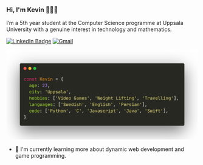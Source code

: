 ### Hi, I'm Kevin 👨🏻‍💻

I’m a 5th year student at the Computer Science programme at Uppsala University with a genuine interest in technology and mathematics. 

[![LinkedIn Badge](https://img.shields.io/badge/-Kevin-blue?style=flat-square&logo=Linkedin&logoColor=white&link=https://www.linkedin.com/in/kevin-alemi-61bb5814b/hav/)](https://www.linkedin.com/in/kevin-alemi-61bb5814b/hav/) [![Gmail](https://img.shields.io/badge/Email-Contact%20Me-important?style=flat-square&link=mailto:kevin.alemi97@gmail.com)](mailto:kevin.alemi97@gmail.com)


![Kevin](carbon.png)

- 🌱 I'm currently learning more about dynamic web development and game programming.

<!--
**Keffin/Keffin** is a ✨ _special_ ✨ repository because its `README.md` (this file) appears on your GitHub profile.

Here are some ideas to get you started:

- 🔭 I’m currently working on ...
- 🌱 I’m currently learning ...
- 👯 I’m looking to collaborate on ...
- 🤔 I’m looking for help with ...
- 💬 Ask me about ...
- 📫 How to reach me: ...
- 😄 Pronouns: ...
- ⚡ Fun fact: ...
-->
